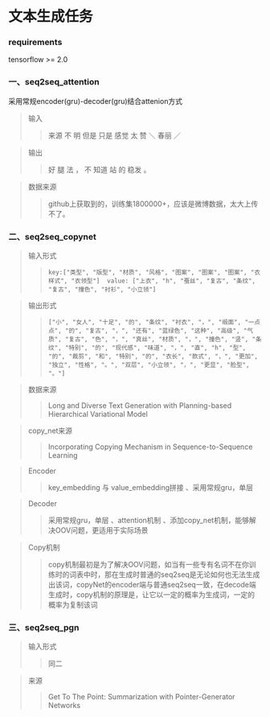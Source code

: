 # 文本生成任务

### requirements
tensorflow >= 2.0

### 一、seq2seq_attention
采用常规encoder(gru)-decoder(gru)结合attenion方式
>输入
>>来源 不 明 但是 只是 感觉 太 赞 ＼ 春丽 ／

>输出
>>好 腿 法 ， 不 知道 站 的 稳发 。

>数据来源
>>github上获取到的，训练集1800000+，应该是微博数据，太大上传不了。

### 二、seq2seq_copynet
>输入形式
>> ```key:["类型", "版型", "材质", "风格", "图案", "图案", "图案", "衣样式", "衣领型"]  value: ["上衣", "h", "蚕丝", "复古", "条纹", "复古", "撞色", "衬衫", "小立领"]  ```

>输出形式
>> ```["小", "女人", "十足", "的", "条纹", "衬衣", "，", "缎面", "一点点", "的", "复古", "，", "还有", "蓝绿色", "这种", "高级", "气质", "复古", "色", "，", "真丝", "材质", "，", "撞色", "竖", "条纹", "特别", "的", "现代感", "味道", "，", "直", "h", "型", "的", "裁剪", "和", "特别", "的", "衣长", "款式", "，", "更加", "独立", "性格", "。", "双层", "小立领", "，", "更显", "脸型", "。"] ```

>数据来源
>>Long and Diverse Text Generation with Planning-based Hierarchical Variational Model

>copy_net来源
>>Incorporating Copying Mechanism in Sequence-to-Sequence Learning

>Encoder
>>key_embedding 与 value_embedding拼接 、采用常规gru，单层

>Decoder
>>采用常规gru，单层 、attention机制 、添加copy_net机制，能够解决OOV问题，更适用于实际场景

>Copy机制
>>copy机制最初是为了解决OOV问题，如当有一些专有名词不在你训练时的词表中时，那在生成时普通的seq2seq是无论如何也无法生成出该词，copyNet的encoder端与普通seq2seq一致，在decode端生成时，copy机制的原理是，让它以一定的概率为生成词，一定的概率为复制该词



### 三、seq2seq_pgn
>输入形式
>> 同二

>来源
>>Get To The Point: Summarization with Pointer-Generator Networks
